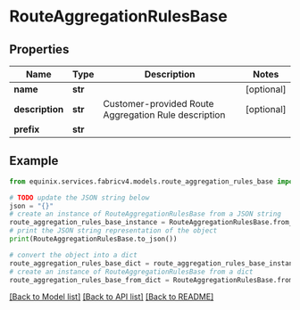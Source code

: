 # RouteAggregationRulesBase


## Properties

Name | Type | Description | Notes
------------ | ------------- | ------------- | -------------
**name** | **str** |  | [optional] 
**description** | **str** | Customer-provided Route Aggregation Rule description | [optional] 
**prefix** | **str** |  | 

## Example

```python
from equinix.services.fabricv4.models.route_aggregation_rules_base import RouteAggregationRulesBase

# TODO update the JSON string below
json = "{}"
# create an instance of RouteAggregationRulesBase from a JSON string
route_aggregation_rules_base_instance = RouteAggregationRulesBase.from_json(json)
# print the JSON string representation of the object
print(RouteAggregationRulesBase.to_json())

# convert the object into a dict
route_aggregation_rules_base_dict = route_aggregation_rules_base_instance.to_dict()
# create an instance of RouteAggregationRulesBase from a dict
route_aggregation_rules_base_from_dict = RouteAggregationRulesBase.from_dict(route_aggregation_rules_base_dict)
```
[[Back to Model list]](../README.md#documentation-for-models) [[Back to API list]](../README.md#documentation-for-api-endpoints) [[Back to README]](../README.md)


